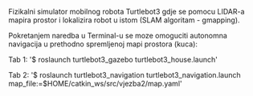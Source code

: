 Fizikalni simulator mobilnog robota Turtlebot3 gdje se pomocu LIDAR-a mapira prostor i lokalizira robot u istom (SLAM algoritam - gmapping). 

Pokretanjem naredba u Terminal-u se moze omoguciti autonomna navigacija u prethodno spremljenoj mapi prostora (kuca):

Tab 1: '$ roslaunch turtlebot3_gazebo turtlebot3_house.launch'

Tab 2: '$ roslaunch turtlebot3_navigation turtlebot3_navigation.launch map_file:=$HOME/catkin_ws/src/vjezba2/map.yaml'
